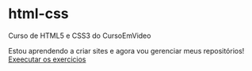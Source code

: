 # html-css
 Curso de HTML5 e CSS3 do CursoEmVideo

Estou aprendendo a criar sites e agora vou gerenciar meus repositórios!
<a href=" https://denipereira.github.io/html-css/" >Exeecutar os exercicios</a>
